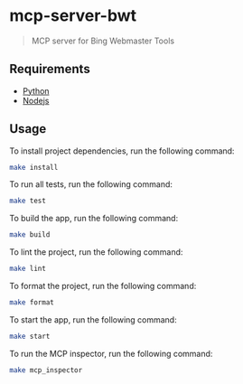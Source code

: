 # mcp-server-bwt

> MCP server for Bing Webmaster Tools

## Requirements

- [Python](https://www.python.org)
- [Nodejs](https://nodejs.org)

## Usage

To install project dependencies, run the following command:
```bash
make install
```

To run all tests, run the following command:
```bash
make test
```

To build the app, run the following command:
```bash
make build
```

To lint the project, run the following command:
```bash
make lint
```

To format the project, run the following command:
```bash
make format
```

To start the app, run the following command:
```bash
make start
```

To run the MCP inspector, run the following command:
```bash
make mcp_inspector
```